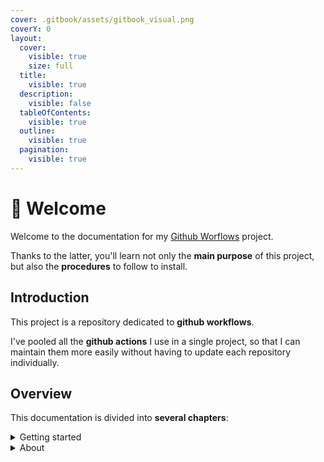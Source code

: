 ```yaml
---
cover: .gitbook/assets/gitbook_visual.png
coverY: 0
layout:
  cover:
    visible: true
    size: full
  title:
    visible: true
  description:
    visible: false
  tableOfContents:
    visible: true
  outline:
    visible: true
  pagination:
    visible: true
---
```


# 👋 Welcome

Welcome to the documentation for my [Github Worflows](https://github.com/alexis-gss/github-workflows) project.

Thanks to the latter, you'll learn not only the **main purpose** of this project, but also the **procedures** to follow to install.

## Introduction

This project is a repository dedicated to **github workflows**.

I've pooled all the **github actions** I use in a single project, so that I can maintain them more easily without having to update each repository individually.

## Overview

This documentation is divided into **several chapters**:

<details>

<summary>Getting started</summary>

to find out about the installation

</details>

<details>

<summary>About</summary>

to find out more about the progress of the project and more

</details>
